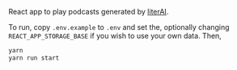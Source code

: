 React app to play podcasts generated by [literAI](https://github.com/jquesnelle/literAI).

To run, copy `.env.example` to `.env` and set the, optionally changing `REACT_APP_STORAGE_BASE` if you wish to use your own data.
Then,

```sh
yarn
yarn run start
```
